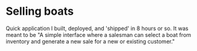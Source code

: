 # Selling boats

Quick application I built, deployed, and 'shipped' in 8 hours or so. It was meant to be "A simple interface where a salesman can select a boat from inventory and generate a new sale for a new or existing customer."

